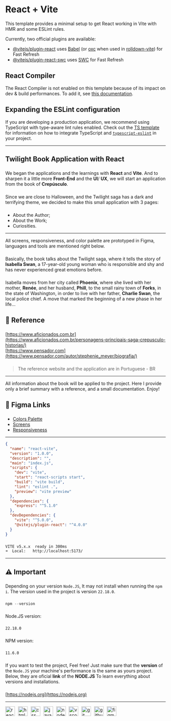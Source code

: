 # React + Vite

This template provides a minimal setup to get React working in Vite with HMR and some ESLint rules.

Currently, two official plugins are available:

- [@vitejs/plugin-react](https://github.com/vitejs/vite-plugin-react/blob/main/packages/plugin-react) uses [Babel](https://babeljs.io/) (or [oxc](https://oxc.rs) when used in [rolldown-vite](https://vite.dev/guide/rolldown)) for Fast Refresh
- [@vitejs/plugin-react-swc](https://github.com/vitejs/vite-plugin-react/blob/main/packages/plugin-react-swc) uses [SWC](https://swc.rs/) for Fast Refresh

## React Compiler

The React Compiler is not enabled on this template because of its impact on dev & build performances. To add it, see [this documentation](https://react.dev/learn/react-compiler/installation).

## Expanding the ESLint configuration

If you are developing a production application, we recommend using TypeScript with type-aware lint rules enabled. Check out the [TS template](https://github.com/vitejs/vite/tree/main/packages/create-vite/template-react-ts) for information on how to integrate TypeScript and [`typescript-eslint`](https://typescript-eslint.io) in your project.

---

## Twilight Book Application with React

###

We began the applications and the learnings with **React** and **Vite**. And to sharpen it a little more **Front-End** and the **UI**/
**UX**, we will start an application from the book of **Crepúsculo**. 

###

Since we are close to Halloween, and the Twilight saga has a dark and terrifying theme, we decided to make this small application with 3 pages:

###

- About the Author;
- About the Work;
- Curiosities.

---

All screens, responsiveness, and color palette are prototyped in Figma, languages and tools are mentioned right below.

###

Basically, the book talks about the Twilight saga, where it tells the story of **Isabella Swan**, a 17-year-old young woman who is responsible and shy and has never experienced great emotions before.

###

Isabella moves from her city called **Phoenix**, where she lived with her mother, **Renée**, and her husband, **Phill**, to the small rainy town of **Forks**, in the state of Washington, in order to live with her father, **Charlie Swan**, the local police chief. A move that marked the beginning of a new phase in her life... 

###

**<h2>🔗 Reference</h2>**

###

[https://www.aficionados.com.br](https://www.aficionados.com.br/personagens-principais-saga-crepusculo-historias/)<br>
[https://www.pensador.com](https://www.pensador.com/autor/stephenie_meyer/biografia/)

###

> The reference website and the application are in Portuguese - BR

---

All information about the book will be applied to the project. Here I provide only a brief summary with a reference, and a small documentation. Enjoy!

###

**<h2>🔗 Figma Links**

###

- [Colors Palette](https://www.figma.com/design/DjtWNA8Twc1FH6cztRPMgw/Paleta-de-Cores---React?m=auto&t=Mo15JtUiB0x7WiZ3-6)<br>
- [Screens](https://www.figma.com/design/OET3u2hucu4hDJo0gqGP9a/Telas---React?m=auto&t=1GguUxxy4OtvROwt-6)<br>
- [Responsiveness](https://www.figma.com/design/QiAIrazEPUqq1j520RglaD/Responsividade---React?m=auto&t=1GguUxxy4OtvROwt-6)

---

```json
{
  "name": "react-vite",
  "version": "1.0.0",
  "description": "",
  "main": "index.js",
  "scripts": {
    "dev": "vite",
    "start": "react-scripts start",
    "build": "vite build",
    "lint": "eslint .",
    "preview": "vite preview"
  },
  "dependencies": {
    "express": "^5.1.0"
  },
  "devDependencies": {
    "vite": "^5.0.0",
    "@vitejs/plugin-react": "^4.0.0"
  }
}
```

###

```bash
VITE v5.x.x  ready in 300ms
➜  Local:   http://localhost:5173/
```

---

**<h2>⚠️ Important</h2>**

###

Depending on your version `Node.JS`, It may not install when running the `npm i`. The version used in the project is version `22.18.0`.

###
```powershell 
npm --version
```

###

Node.JS version:

###
```
22.18.0
```

###

NPM version:

###
```
11.6.0
```

###

If you want to test the project, Feel free! Just make sure that the **version** of the `Node.JS` your machine's performance is the same as yours project. Below, they are oficial **link** of the **NODE.JS** To learn everything about versions and installations. 

###

[https://nodejs.org](https://nodejs.org)

---

<div align="left">
  <img src="https://skillicons.dev/icons?i=react" height="30" alt="react logo" title="React" />
  <img width="2" />
  <img src="https://skillicons.dev/icons?i=html" height="30" alt="html5 logo" title="HTML5" />
  <img width="2" />
  <img src="https://skillicons.dev/icons?i=css" height="30" alt="css logo" title="CSS3" />
  <img width="2" />
  <img src="https://skillicons.dev/icons?i=js" height="30" alt="javascript logo" title="JavaScript" />
  <img width="2" />
  <img src="https://skillicons.dev/icons?i=nodejs" height="30" alt="nodejs logo" title="NodeJS" />
  <img width="2" />
  <img src="https://skillicons.dev/icons?i=vscode" height="30" alt="vscode logo" title="Visual Studio Code" />
  <img width="2" />
  <img src="https://skillicons.dev/icons?i=git" height="30" alt="git logo" title="Git" />
  <img width="2" />
  <img src="https://skillicons.dev/icons?i=github" height="30" alt="github logo" title="GitHub" />
  <img width="2" />
  <img src="https://skillicons.dev/icons?i=figma" height="30" alt="figma logo" title="Figma" />
</div>



